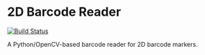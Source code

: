 # 2D Barcode  Reader

[![Build Status](https://travis-ci.org/floscha/2d-barcode-reader.svg?branch=master)](https://travis-ci.org/floscha/2d-barcode-reader)

A Python/OpenCV-based barcode reader for 2D barcode markers.
